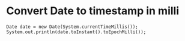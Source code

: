 # Convert Date to timestamp in milli

```
Date date = new Date(System.currentTimeMillis());
System.out.println(date.toInstant().toEpochMilli());
```
